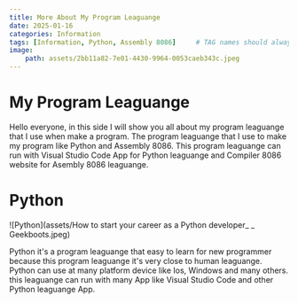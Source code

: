 ```yaml
---
title: More About My Program Leaguange
date: 2025-01-16
categories: Information
tags: [Information, Python, Assembly 8086]     # TAG names should always be lowercase
image:
    path: assets/2bb11a82-7e01-4430-9964-0053caeb343c.jpeg
---
```


# My Program Leaguange

Hello everyone, in this side I will show you all about my program leaguange that I use when make a program. The program leaguange that I use to make my program like Python and Assembly 8086. This program leaguange can run with Visual Studio Code  App for Python leaguange and Compiler 8086 website for Asembly 8086 leaguange.

# Python

![Python](assets/How to start your career as a Python developer_ _ Geekboots.jpeg)

Python it's a program leaguange that easy to learn for new programmer because this program leaguange it's very close to human leaguange. Python can use at many platform device like Ios, Windows and many others. this leaguange can run with many App like Visual Studio Code and other Python leaguange App.